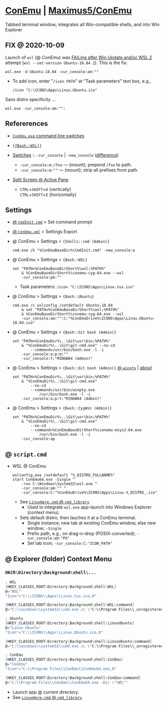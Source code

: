 # [ConEmu](https://conemu.github.io/ "github.io") | [Maximus5/ConEmu](https://github.com/Maximus5/ConEmu "GitHub Repo")
Tabbed terminal window; integrates all Win-compatible shells, and into Win Explorer

## FIX @ 2020-10-09

Launch of `wsl` (@ ConEmu) was [FAILing after Win Update and/or WSL 2](https://stackoverflow.com/questions/58794164/conemu-doesnt-work-with-wsl-since-windows-update "Jun 2020 @ StackOverflow.com") attempt (`wsl --set-version Ubuntu-18.04 2`). This is the fix:

```shell
wsl.exe -d Ubuntu-18.04 -cur_console:am:""
```
- To add icon, enter "`/icon PATH`" at "Task parameters" text box, e.g.,
    ```plaintext
    /icon "C:\ICONS\Apps\Linux.Ubuntu.ico"
    ```

Sans distro specificity &hellip;

```shell
wsl.exe -cur_console:am:"":
```



## Refererences  
- [`ConEmu.exe` command line switches](https://conemu.github.io/en/ConEmuArgs.html "GitHub.io/ConEmu Args") 

- [`{{Bash::WSL}}`](https://conemu.github.io/en/BashOnWindows.html "GitHub.io/ConEmu/BashOnWindows")
- [Switches](https://conemu.github.io/en/NewConsole.html "GitHub.io/ConEmu") :: `-cur_console` | `-new_console` ([difference](https://conemu.github.io/en/NewConsole.html#the-difference))
    - `-cur_console:m:/foo` &mdash; (mount); prepend `/foo` to path.  
    - `-cur_console:m:""` &mdash; (mount); strip all prefixes from path.
- [Split Screen @ Active Pane](https://conemu.github.io/en/SplitScreen.html#From-your-shell-prompt "GitHub.io/ConEmu/SplitScreen")
    - `CTRL`+`SHIFT`+`O`  (vertically)  
    `CTRL`+`SHIFT`+`E`  (horizontally)  

## Settings 

- [@ `CmdInit.cmd`](file:///c:/Program%20Files/ConEmu/ConEmu/CmdInit.cmd)  > Set command prompt 

- [@ `ConEmu.xml`](file:///c:/HOME/.config/ConEmu/ConEmu.xml)  < Settings Export 

- @ ConEmu > Settings > `{Shells::cmd (Admin)}`

    ```shell
    cmd.exe /k "%ConEmuBaseDir%\CmdInit.cmd" -new_console:a
    ```

- @ ConEmu > Settings > `{Bash::WSL}`    
    
    ```shell
    set "PATH=%ConEmuBaseDirShort%\wsl;%PATH%" 
        & %ConEmuBaseDirShort%\conemu-cyg-64.exe --wsl 
        -cur_console:pm:""
    ```
    - Task parameters: `/icon "C:\ICONS\Apps\Linux.tux.ico"`

- @ ConEmu > Settings > `{Bash::Ubuntu}`   

    ```shell
    cmd.exe /c wslconfig /setdefault Ubuntu-18.04 
        & set "PATH=%ConEmuBaseDirShort%\wsl;%PATH%" 
        & %ConEmuBaseDirShort%\conemu-cyg-64.exe --wsl 
        -cur_console:am:"":C:"%ConEmuDrive%\ICONS\Apps\Linux.Ubuntu-18.04.ico"
    ```

- @ ConEmu > Settings > `{Bash::Git bash (Admin)}` 

    ```shell
    set "PATH=%ConEmuDir%\..\Git\usr\bin;%PATH%" 
        & "%ConEmuDir%\..\Git\git-cmd.exe" --no-cd 
            --command=/usr/bin/bash.exe -l -i 
        -cur_console:a:p:m:"" 
        -cur_console:t:"MINGW64 (Admin)"
    ```
    
- @ ConEmu > Settings > `{Bash::Git bash (Admin)}` [@ `winpty`](https://github.com/rprichard/winpty "rprichard/winpty @ GitHub") | [about](https://stackoverflow.com/questions/48199794/winpty-and-git-bash "@ StackOverflow.com")

    ```shell
    set "PATH=%ConEmuDir%\..\Git\usr\bin;%PATH%" 
        & "%ConEmuDir%\..\Git\git-cmd.exe" 
            --no-cd 
            --command=/usr/bin/winpty.exe 
                /usr/bin/bash.exe -l -i 
        -cur_console:a:p:t:"MINGW64 (Admin)"
    ```

- @ ConEmu > Settings > `{Bash::CygWin (Admin)}`

    ```shell
    set "PATH=%ConEmuDir%\..\Git\usr\bin;%PATH%" 
        & "%ConEmuDir%\..\Git\git-cmd.exe" 
            --no-cd 
            --command=%ConEmuBaseDirShort%\conemu-msys2-64.exe 
                /usr/bin/bash.exe -l -i 
        -cur_console:ap
    ```

## @ `script.cmd` 

- WSL @ ConEmu 

    ```shell
    wslconfig.exe /setdefault "%_DISTRO_FULLNAME%"
    start ConEmu64.exe -Single ^
        -run C:\Windows\System32\wsl.exe ^
        -cur_console:am:"" ^
        -cur_console:C:"%ConEmuDrive%\ICONS\Apps\Linux.%_DISTRO_.ico"
    ```

    - See [`LinuxHere.cmd` @ `cmd_library`](file:///C:/Program%20Files/_unregistered/cmd_library/LinuxHere.cmd).  
        - Used to integrate `wsl.exe` app-launch into Windows Explorer (context menu).  
    - Sets default distro, then lauches it at a ConEmu terminal. 
        - Single instance; new tab at existing ConEmu window, else new window; `-Single`  
        - Prefix path, e.g., on drag-n-drop (POSIX-converted); `-cur_console:am:"PX"`   
        - Set tab icon; `-cur_console:C:"ICON_PATH"`

## @ Explorer (folder) Context Menu   
### `HKCR\Directory\Background\shell\...`

```powershell
; WSL
[HKEY_CLASSES_ROOT\Directory\Background\shell\WSL]
@="WSL"
"Icon"="C:\\ICONS\\Apps\\Linux.tux.ico,0"

[HKEY_CLASSES_ROOT\Directory\Background\shell\WSL\command]
@="C:\\windows\\system32\\cmd.exe /c \"C:\\Program Files\\_unregistered\\cmd_library\\LinuxHere.cmd\""

; Ubuntu
[HKEY_CLASSES_ROOT\Directory\Background\shell\LinuxUbuntu]
@="Linux Ubuntu"
"Icon"="C:\\ICONS\\Apps\\Linux.Ubuntu.ico,0"

[HKEY_CLASSES_ROOT\Directory\Background\shell\LinuxUbuntu\command]
@="C:\\windows\\system32\\cmd.exe /c \"C:\\Program Files\\_unregistered\\cmd_library\\LinuxHere.cmd\" ubuntu"

; ConEmu
[HKEY_CLASSES_ROOT\Directory\Background\shell\ConEmu]
@="ConEmu"
"Icon"="C:\\Program Files\\ConEmu\\ConEmu64.exe,0"

[HKEY_CLASSES_ROOT\Directory\Background\shell\ConEmu\command]
@="C:\\Program Files\\ConEmu\\ConEmu64.exe -Dir \"%V\""
```

- Launch app @ current directory. 
- See [`LinuxHere.cmd` @ `cmd_library`](file:///C:/Program%20Files/_unregistered/cmd_library/LinuxHere.cmd).

### &nbsp;